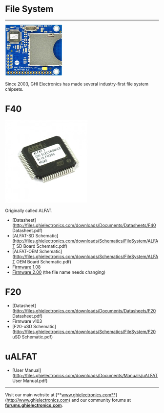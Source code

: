 # File System
---
![F40 Board](images/f40-board-noborder.jpg)

Since 2003, GHI Electronics has made several industry-first file system chipsets.

# F40
![F40](images/f40.jpg)

Originally called ALFAT.

* [Datasheet](http://files.ghielectronics.com/downloads/Documents/Datasheets/F40 Datasheet.pdf)
* [ALFAT-SD Schematic](http://files.ghielectronics.com/downloads/Schematics/FileSystem/ALFAT SD Board Schematic.pdf)
* [ALFAT-OEM Schematic](http://files.ghielectronics.com/downloads/Schematics/FileSystem/ALFAT OEM Board Schematic.pdf)
* [Firmware 1.08]() 
* [Firmware 2.00](https://old.ghielectronics.com/downloads/ALFAT/ALFAT(2.0.0).GHI) (the file name needs changing)


# F20
* [Datasheet](http://files.ghielectronics.com/downloads/Documents/Datasheets/F20 Datasheet.pdf)
* Firmware v103
* [F20-uSD Schematic](http://files.ghielectronics.com/downloads/Schematics/FileSystem/F20 uSD Schematic.pdf)

# uALFAT
* [User Manual](http://files.ghielectronics.com/downloads/Documents/Manuals/uALFAT User Manual.pdf)

***

Visit our main website at [**www.ghielectronics.com**](http://www.ghielectronics.com) and our community forums at [**forums.ghielectronics.com**](https://forums.ghielectronics.com/).